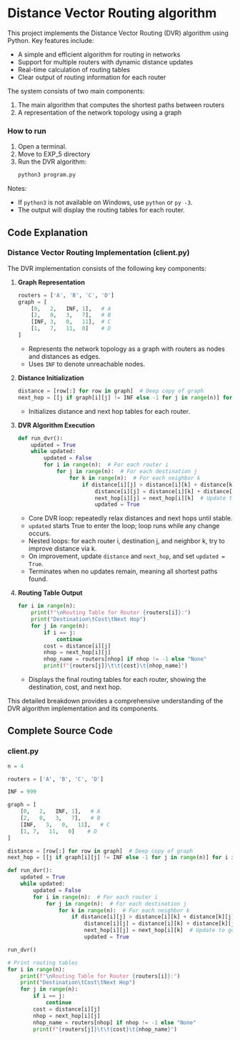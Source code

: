 # Distance Vector Routing algorithm

This project implements the Distance Vector Routing (DVR) algorithm using Python. Key features include:

- A simple and efficient algorithm for routing in networks
- Support for multiple routers with dynamic distance updates
- Real-time calculation of routing tables
- Clear output of routing information for each router

The system consists of two main components:
1. The main algorithm that computes the shortest paths between routers
2. A representation of the network topology using a graph

### How to run

1. Open a terminal.
2. Move to EXP_5 directory
3. Run the DVR algorithm:
    ```bash
    python3 program.py
    ```

Notes:
- If `python3` is not available on Windows, use `python` or `py -3`.
- The output will display the routing tables for each router.

## Code Explanation

### Distance Vector Routing Implementation (client.py)
The DVR implementation consists of the following key components:

1. **Graph Representation**
    ```python
    routers = ['A', 'B', 'C', 'D']
    graph = [
        [0,   2,   INF, 1],   # A
        [2,   0,   3,   7],   # B
        [INF, 3,   0,   11],  # C
        [1,   7,   11,  0]    # D
    ]
    ```
    - Represents the network topology as a graph with routers as nodes and distances as edges.
    - Uses `INF` to denote unreachable nodes.

2. **Distance Initialization**
    ```python
    distance = [row[:] for row in graph]  # Deep copy of graph
    next_hop = [[j if graph[i][j] != INF else -1 for j in range(n)] for i in range(n)]
    ```
    - Initializes distance and next hop tables for each router.

3. **DVR Algorithm Execution**
    ```python
    def run_dvr():
        updated = True
        while updated:
            updated = False
            for i in range(n):  # For each router i
                for j in range(n):  # For each destination j
                    for k in range(n):  # For each neighbor k
                        if distance[i][j] > distance[i][k] + distance[k][j]:
                            distance[i][j] = distance[i][k] + distance[k][j]
                            next_hop[i][j] = next_hop[i][k]  # Update to go through router k
                            updated = True
    ```
    - Core DVR loop: repeatedly relax distances and next hops until stable.
    - `updated` starts True to enter the loop; loop runs while any change occurs.
    - Nested loops: for each router i, destination j, and neighbor k, try to improve distance via k.
    - On improvement, update `distance` and `next_hop`, and set `updated = True`.
    - Terminates when no updates remain, meaning all shortest paths found.

4. **Routing Table Output**
    ```python
    for i in range(n):
        print(f"\nRouting Table for Router {routers[i]}:")
        print("Destination\tCost\tNext Hop")
        for j in range(n):
            if i == j:
                continue
            cost = distance[i][j]
            nhop = next_hop[i][j]
            nhop_name = routers[nhop] if nhop != -1 else "None"
            print(f"{routers[j]}\t\t{cost}\t{nhop_name}")
    ```
    - Displays the final routing tables for each router, showing the destination, cost, and next hop.

This detailed breakdown provides a comprehensive understanding of the DVR algorithm implementation and its components.


## Complete Source Code

### client.py
```python
n = 4

routers = ['A', 'B', 'C', 'D']

INF = 999

graph = [
    [0,   2,   INF, 1],   # A
    [2,   0,   3,   7],   # B
    [INF,   3,   0,   11],   # C
    [1, 7,   11,   0]    # D
]

distance = [row[:] for row in graph]  # Deep copy of graph
next_hop = [[j if graph[i][j] != INF else -1 for j in range(n)] for i in range(n)]

def run_dvr():
    updated = True
    while updated:
        updated = False
        for i in range(n):  # For each router i
            for j in range(n):  # For each destination j
                for k in range(n):  # For each neighbor k
                    if distance[i][j] > distance[i][k] + distance[k][j]:
                        distance[i][j] = distance[i][k] + distance[k][j]
                        next_hop[i][j] = next_hop[i][k]  # Update to go through router k
                        updated = True

run_dvr()

# Print routing tables
for i in range(n):
    print(f"\nRouting Table for Router {routers[i]}:")
    print("Destination\tCost\tNext Hop")
    for j in range(n):
        if i == j:
            continue
        cost = distance[i][j]
        nhop = next_hop[i][j]
        nhop_name = routers[nhop] if nhop != -1 else "None"
        print(f"{routers[j]}\t\t{cost}\t{nhop_name}")
```


